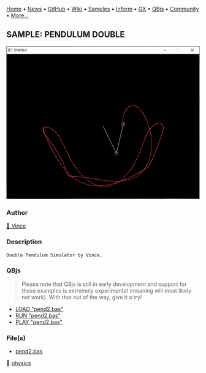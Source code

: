 [Home](https://qb64.com) • [News](../../news.md) • [GitHub](https://github.com/QB64Official/qb64) • [Wiki](https://github.com/QB64Official/qb64/wiki) • [Samples](../../samples.md) • [Inform](../../inform.md) • [GX](../../gx.md) • [QBjs](../../qbjs.md) • [Community](../../community.md) • [More...](../../more.md)

## SAMPLE: PENDULUM DOUBLE

![screenshot.png](img/screenshot.png)

### Author

[🐝 Vince](../vince.md) 

### Description

```text
Double Pendulum Simulator by Vince.
```

### QBjs

> Please note that QBjs is still in early development and support for these examples is extremely experimental (meaning will most likely not work). With that out of the way, give it a try!

* [LOAD "pend2.bas"](https://v6p9d9t4.ssl.hwcdn.net/html/5963335/index.html?src=https://qb64.com/samples/pendulum-double/src/pend2.bas)
* [RUN "pend2.bas"](https://v6p9d9t4.ssl.hwcdn.net/html/5963335/index.html?mode=auto&src=https://qb64.com/samples/pendulum-double/src/pend2.bas)
* [PLAY "pend2.bas"](https://v6p9d9t4.ssl.hwcdn.net/html/5963335/index.html?mode=play&src=https://qb64.com/samples/pendulum-double/src/pend2.bas)

### File(s)

* [pend2.bas](src/pend2.bas)

🔗 [physics](../physics.md)
